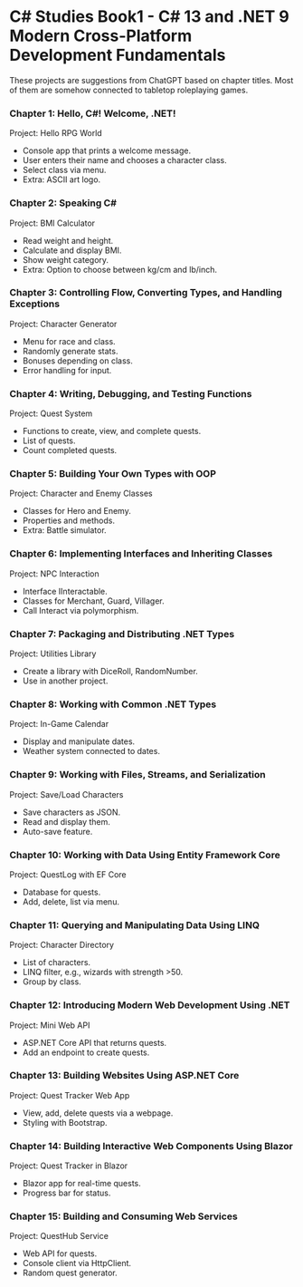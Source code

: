# C# Studies Book1 - C# 13 and .NET 9  Modern Cross-Platform Development Fundamentals

These projects are suggestions from ChatGPT based on chapter titles. 
Most of them are somehow connected to tabletop roleplaying games.

### Chapter 1: Hello, C#! Welcome, .NET!
Project: Hello RPG World
- Console app that prints a welcome message.
- User enters their name and chooses a character class.
- Select class via menu.
- Extra: ASCII art logo.

### Chapter 2: Speaking C#
Project: BMI Calculator
- Read weight and height.
- Calculate and display BMI.
- Show weight category.
- Extra: Option to choose between kg/cm and lb/inch.

### Chapter 3: Controlling Flow, Converting Types, and Handling Exceptions
Project: Character Generator
- Menu for race and class.
- Randomly generate stats.
- Bonuses depending on class.
- Error handling for input.

### Chapter 4: Writing, Debugging, and Testing Functions
Project: Quest System
- Functions to create, view, and complete quests.
- List of quests.
- Count completed quests.

### Chapter 5: Building Your Own Types with OOP
Project: Character and Enemy Classes
- Classes for Hero and Enemy.
- Properties and methods.
- Extra: Battle simulator.

### Chapter 6: Implementing Interfaces and Inheriting Classes
Project: NPC Interaction
- Interface IInteractable.
- Classes for Merchant, Guard, Villager.
- Call Interact via polymorphism.

### Chapter 7: Packaging and Distributing .NET Types
Project: Utilities Library
- Create a library with DiceRoll, RandomNumber.
- Use in another project.

### Chapter 8: Working with Common .NET Types
Project: In-Game Calendar
- Display and manipulate dates.
- Weather system connected to dates.

### Chapter 9: Working with Files, Streams, and Serialization
Project: Save/Load Characters
- Save characters as JSON.
- Read and display them.
- Auto-save feature.

### Chapter 10: Working with Data Using Entity Framework Core
Project: QuestLog with EF Core
- Database for quests.
- Add, delete, list via menu.

### Chapter 11: Querying and Manipulating Data Using LINQ
Project: Character Directory
- List of characters.
- LINQ filter, e.g., wizards with strength >50.
- Group by class.

### Chapter 12: Introducing Modern Web Development Using .NET
Project: Mini Web API
- ASP.NET Core API that returns quests.
- Add an endpoint to create quests.

### Chapter 13: Building Websites Using ASP.NET Core
Project: Quest Tracker Web App
- View, add, delete quests via a webpage.
- Styling with Bootstrap.

### Chapter 14: Building Interactive Web Components Using Blazor
Project: Quest Tracker in Blazor
- Blazor app for real-time quests.
- Progress bar for status.

### Chapter 15: Building and Consuming Web Services
Project: QuestHub Service
- Web API for quests.
- Console client via HttpClient.
- Random quest generator.
